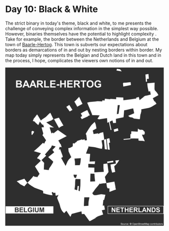 # Day 10: Black & White

The strict binary in today's theme, black and white, to me presents the challenge of conveying complex information in the simplest way possible. However, binaries themselves have the potential to highlight complexity . Take for example, the border between the Netherlands and Belgium at the town of [Baarle-Hertog](https://en.wikipedia.org/wiki/Baarle-Hertog). This town is subverts our expectations about borders as demarcations of in and out by nesting borders within border. My map today simply represents the Belgian and Dutch land in this town and in the process, I hope, complicates the viewers own notions of in and out.

![Baarle-Hertog map](../images/day-10-black-and-white.png)
